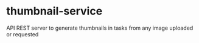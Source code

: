 # thumbnail-service

API REST server to generate thumbnails in tasks from any image uploaded or requested
